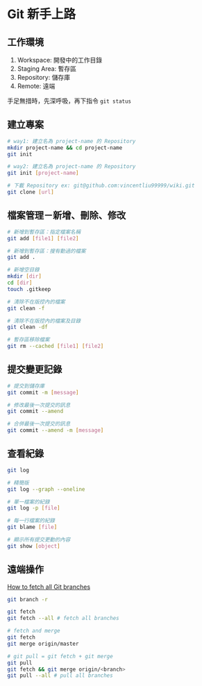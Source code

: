 # Git 新手上路

## 工作環境

1. Workspace: 開發中的工作目錄
2. Staging Area: 暫存區
3. Repository: 儲存庫
4. Remote: 遠端

手足無措時，先深呼吸，再下指令 `git status`

## 建立專案

```bash
# way1: 建立名為 project-name 的 Repository
mkdir project-name && cd project-name
git init

# way2: 建立名為 project-name 的 Repository
git init [project-name]

# 下載 Repository ex: git@github.com:vincentliu99999/wiki.git
git clone [url]
```

## 檔案管理－新增、刪除、修改

```bash
# 新增到暫存區：指定檔案名稱
git add [file1] [file2]

# 新增到暫存區：搜有動過的檔案
git add .

# 新增空目錄
mkdir [dir]
cd [dir]
touch .gitkeep

# 清除不在版控內的檔案
git clean -f

# 清除不在版控內的檔案及目錄
git clean -df

# 暫存區移除檔案
git rm --cached [file1] [file2]
```

## 提交變更記錄

```bash
# 提交到儲存庫
git commit -m [message]

# 修改最後一次提交的訊息
git commit --amend

# 合併最後一次提交的訊息
git commit --amend -m [message]
```

## 查看紀錄

```bash
git log

# 精簡版
git log --graph --oneline

# 單一檔案的紀錄
git log -p [file]

# 每一行檔案的紀錄
git blame [file]

# 顯示所有提交更動的內容
git show [object]
```

## 遠端操作

[How to fetch all Git branches](https://stackoverflow.com/questions/10312521/how-to-fetch-all-git-branches)

```bash
git branch -r

git fetch
git fetch --all # fetch all branches

# fetch and merge
git fetch
git merge origin/master

# git pull = git fetch + git merge
git pull
git fetch && git merge origin/<branch>
git pull --all # pull all branches
```

